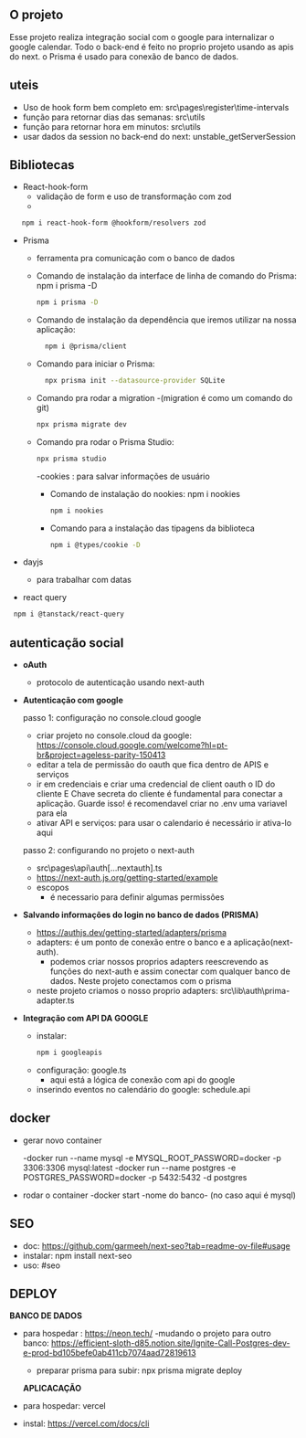 ## O projeto

Esse projeto realiza integração social com o google para internalizar o google calendar. Todo o back-end é feito no proprio projeto usando as apis do next. o Prisma é usado para conexão de banco de dados.

## uteis

- Uso de hook form bem completo em: src\pages\register\time-intervals
- função para retornar dias das semanas: src\utils
- função para retornar hora em minutos: src\utils
- usar dados da session no back-end do next: unstable_getServerSession

## Bibliotecas

- React-hook-form
  - validação de form e uso de transformação com zod
  -

```bash
   npm i react-hook-form @hookform/resolvers zod
```

- Prisma

  - ferramenta pra comunicação com o banco de dados
  - Comando de instalação da interface de linha de comando do Prisma: npm i prisma -D

    ```bash
    npm i prisma -D
    ```

  - Comando de instalação da dependência que iremos utilizar na nossa aplicação:

    ```bash
      npm i @prisma/client
    ```

  - Comando para iniciar o Prisma:

    ```bash
      npx prisma init --datasource-provider SQLite
    ```

  - Comando pra rodar a migration -(migration é como um comando do git)

    ```bash
    npx prisma migrate dev
    ```

  - Comando pra rodar o Prisma Studio:

    ```bash
    npx prisma studio
    ```

    -cookies : para salvar informações de usuário

    - Comando de instalação do nookies: npm i nookies
      ```bash
      npm i nookies
      ```
    - Comando para a instalação das tipagens da biblioteca
      ```bash
      npm i @types/cookie -D
      ```

- dayjs

  - para trabalhar com datas

- react query

```bash
 npm i @tanstack/react-query
```

## autenticação social

- **oAuth**

  - protocolo de autenticação usando next-auth

- **Autenticação com google**

  passo 1: configuração no console.cloud google

  - criar projeto no console.cloud da google: https://console.cloud.google.com/welcome?hl=pt-br&project=ageless-parity-150413
  - editar a tela de permissão do oauth que fica dentro de APIS e serviços
  - ir em credenciais e criar uma credencial de client oauth
    o ID do cliente E Chave secreta do cliente é fundamental para conectar a aplicação. Guarde isso! é recomendavel criar no .env uma variavel para ela
  - ativar API e serviços: para usar o calendario é necessário ir ativa-lo aqui

  passo 2: configurando no projeto o next-auth

  - src\pages\api\auth\[...nextauth].ts
  - https://next-auth.js.org/getting-started/example
  - escopos
    - é necessario para definir algumas permissões

- **Salvando informações do login no banco de dados (PRISMA)**

  - https://authjs.dev/getting-started/adapters/prisma
  - adapters: é um ponto de conexão entre o banco e a aplicação(next-auth).
    - podemos criar nossos proprios adapters reescrevendo as funções do next-auth e assim conectar com qualquer banco de dados. Neste projeto conectamos com o prisma
  - neste projeto criamos o nosso proprio adapters: src\lib\auth\prima-adapter.ts

- **Integração com API DA GOOGLE**
  - instalar:
    ```bash
    npm i googleapis
    ```
  - configuração: google.ts
    - aqui está a lógica de conexão com api do google
  - inserindo eventos no calendário do google: schedule.api

## docker

- gerar novo container

  -docker run --name mysql -e MYSQL_ROOT_PASSWORD=docker -p 3306:3306 mysql:latest
  -docker run --name postgres -e POSTGRES_PASSWORD=docker -p 5432:5432 -d postgres

- rodar o container
  -docker start -nome do banco- (no caso aqui é mysql)

## SEO

- doc: https://github.com/garmeeh/next-seo?tab=readme-ov-file#usage
- instalar: npm install next-seo
- uso: #seo

## DEPLOY

**BANCO DE DADOS**

- para hospedar : https://neon.tech/
  -mudando o projeto para outro banco: https://efficient-sloth-d85.notion.site/Ignite-Call-Postgres-dev-e-prod-bd105befe0ab411cb7074aad72819613

  - preparar prisma para subir: npx prisma migrate deploy

  **APLICACAÇÃO**

- para hospedar: vercel
- instal: https://vercel.com/docs/cli
